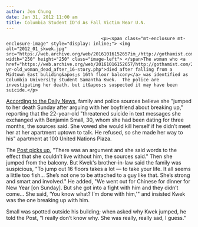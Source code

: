 ```yaml
---
author: Jen Chung
date: Jan 31, 2012 11:00 am
title: Columbia Student ID'd As Fall Victim Near U.N.
---
```


	
										<p><span class="mt-enclosure mt-enclosure-image" style="display: inline;"> <img alt="2012_01_skwek.jpg" src="https://web.archive.org/web/20161016152657im_/http://gothamist.com/attachments/jen/2012_01_skwek.jpg" width="250" height="250" class="image-left"> </span>The woman who <a href="https://web.archive.org/web/20161016152657/http://gothamist.com/2012/01/30/21-yr-old_woman_dead_after_16-story.php">died after falling from a Midtown East buliding&apos;s 16th floor balcony</a> was identified as Columbia University student Samantha Kwek.  The police are investigating her death, but it&apos;s suspected it may have been suicide.</p>

<p><a href="https://web.archive.org/web/20161016152657/http://www.nydailynews.com/news/columbia-coed-samantha-kwek-death-plunge-midtown-balcony-breakup-beau-article-1.1014425">According to the Daily News</a>, family and police sources believe she &quot;jumped to her death Sunday after arguing with her boyfriend about breaking up,&quot; reporting that the 22-year-old &quot;threatened suicide in text messages she exchanged with Benjamin Small, 30, whom she had been dating for three months, the sources said. She vowed she would kill herself if he didn&#x2019;t meet her at her apartment uptown to talk. He refused, so she made her way to his&quot; apartment at 100 United Nations Plaza.</p>

<p>The <a href="https://web.archive.org/web/20161016152657/http://www.nypost.com/p/news/local/manhattan/co_ed_death_plunge_IrPnA7f7s9J9SFztQneRFJ">Post picks up</a>, &quot;There was an argument and she said words to the effect that she couldn&#x2019;t live without him, the sources said.&quot;  Then she jumped from the balcony. But Kwek&apos;s brother-in-law said the family was suspicious, &quot;To jump out 16 floors takes a lot &#x2014; to take your life. It all seems a little too fish... She&#x2019;s not one to be attached to a guy like that. She&#x2019;s strong and smart and involved.&quot;  He added, &quot;We went out for Chinese for dinner for New Year [on Sunday]. But she got into a fight with him and they didn&#x2019;t come... She said, &#x2018;You know what? I&#x2019;m done with him,&apos;&quot; and insisted Kwek was the one breaking up with him.</p>

<p>Small was spotted outside his building; when asked why Kwek jumped, he told the Post, &quot;I really don&#x2019;t know why. She was really, really sad, I guess.&quot; </p>					
										
									
				